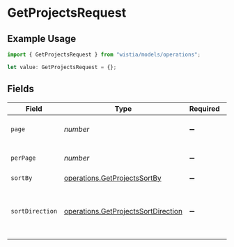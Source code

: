 # GetProjectsRequest

## Example Usage

```typescript
import { GetProjectsRequest } from "wistia/models/operations";

let value: GetProjectsRequest = {};
```

## Fields

| Field                                                                                      | Type                                                                                       | Required                                                                                   | Description                                                                                |
| ------------------------------------------------------------------------------------------ | ------------------------------------------------------------------------------------------ | ------------------------------------------------------------------------------------------ | ------------------------------------------------------------------------------------------ |
| `page`                                                                                     | *number*                                                                                   | :heavy_minus_sign:                                                                         | Page number to retrieve                                                                    |
| `perPage`                                                                                  | *number*                                                                                   | :heavy_minus_sign:                                                                         | Number of projects per page                                                                |
| `sortBy`                                                                                   | [operations.GetProjectsSortBy](../../models/operations/getprojectssortby.md)               | :heavy_minus_sign:                                                                         | Ordering                                                                                   |
| `sortDirection`                                                                            | [operations.GetProjectsSortDirection](../../models/operations/getprojectssortdirection.md) | :heavy_minus_sign:                                                                         | Ordering Sort Direction (0 = desc, 1 = asc; default is 1)                                  |